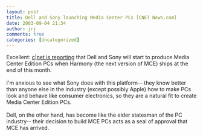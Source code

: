```yaml
---
layout: post
title: Dell and Sony launching Media Center PCs [CNET News.com]
date: 2003-09-04 21:34
author: jrj
comments: true
categories: [Uncategorized]
---
```

Excellent: <a href="http://news.com.com/2100-1042_3-5071510.html?tag=fd_top">c|net is reporting</a> that Dell and Sony will start to produce Media Center Edition PCs when Harmony (the next version of MCE) ships at the end of this month.
<br />
<br />I'm anxious to see what Sony does with this platform-- they know better than anyone else in the industry (except possibly Apple) how to make PCs look and behave like consumer electronics, so they are a natural fit to create Media Center Edition PCs.
<br />
<br />Dell, on the other hand, has become like the elder statesman of the PC industry-- their decision to build MCE PCs acts as a seal of approval that MCE has arrived.
